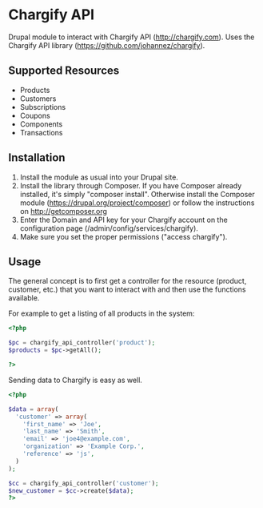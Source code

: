 Chargify API
============

Drupal module to interact with Chargify API (http://chargify.com).
Uses the Chargify API library (https://github.com/johannez/chargify).


Supported Resources
-------------------

- Products
- Customers
- Subscriptions
- Coupons
- Components
- Transactions



Installation
------------

1. Install the module as usual into your Drupal site.
2. Install the library through Composer. If you have Composer already installed,
it's simply "composer install". Otherwise install the Composer module (https://drupal.org/project/composer)
or follow the instructions on http://getcomposer.org
3. Enter the Domain and API key for your Chargify account on the configuration
page (/admin/config/services/chargify).
4. Make sure you set the proper permissions ("access chargify").


Usage
-----
The general concept is to first get a controller for the resource (product, customer, etc.) that
you want to interact with and then use the functions available.

For example to get a listing of all products in the system:
```php
<?php

$pc = chargify_api_controller('product');
$products = $pc->getAll();

?>
```

Sending data to Chargify is easy as well.
```php
<?php

$data = array(
  'customer' => array(
    'first_name' => 'Joe',
    'last_name' => 'Smith',
    'email' => 'joe4@example.com',
    'organization' => 'Example Corp.',
    'reference' => 'js',
  )
);

$cc = chargify_api_controller('customer');
$new_customer = $cc->create($data);
?>
```



